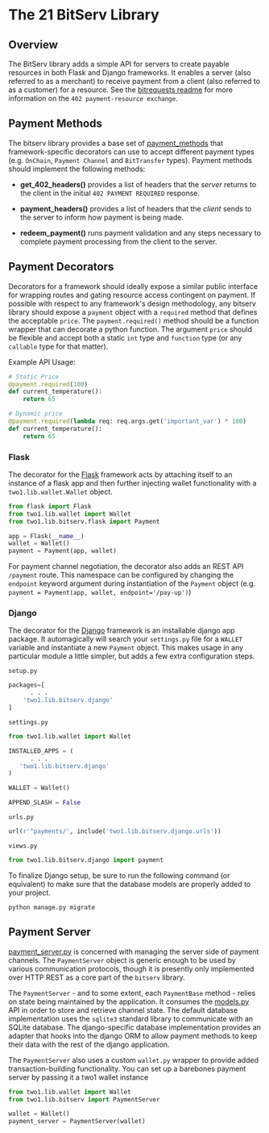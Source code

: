 # The 21 BitServ Library

## Overview

The BitServ library adds a simple API for servers to create payable resources in both Flask and Django frameworks. It enables a server (also referred to as a merchant) to receive payment from a client (also referred to as a customer) for a resource. See the [bitrequests readme](https://github.com/21dotco/two1/blob/devel/two1/lib/bitrequests/docs/README.md) for more information on the `402 payment-resource exchange`.


## Payment Methods

The bitserv library provides a base set of [payment_methods](https://github.com/21dotco/two1/blob/devel/two1/lib/bitserv/payment_methods.py) that framework-specific decorators can use to accept different payment types (e.g. `OnChain`, `Payment Channel` and `BitTransfer` types). Payment methods should implement the following methods:

  * **get_402_headers()** provides a list of headers that the *server* returns to the client in the initial `402 PAYMENT REQUIRED` response.

  * **payment_headers()** provides a list of headers that the *client* sends to the server to inform how payment is being made.

  * **redeem_payment()** runs payment validation and any steps necessary to complete payment processing from the client to the server.


## Payment Decorators

Decorators for a framework should ideally expose a similar public interface for wrapping routes and gating resource access contingent on payment. If possible with respect to any framework's design methodology, any bitserv library should expose a `payment` object with a `required` method that defines the acceptable `price`. The `payment.required()` method should be a function wrapper that can decorate a python function. The argument `price` should be flexible and accept both a static `int` type and `function` type (or any `callable` type for that matter).

Example API Usage:

``` python
# Static Price
@payment.required(100)
def current_temperature():
    return 65

# Dynamic price
@payment.required(lambda req: req.args.get('important_var') * 100)
def current_temperature():
    return 65
```


### Flask

The decorator for the [Flask](http://flask.pocoo.org/) framework acts by attaching itself to an instance of a flask app and then further injecting wallet functionality with a `two1.lib.wallet.Wallet` object.

``` python
from flask import Flask
from two1.lib.wallet import Wallet
from two1.lib.bitserv.flask import Payment

app = Flask(__name__)
wallet = Wallet()
payment = Payment(app, wallet)

```

For payment channel negotiation, the decorator also adds an REST API `/payment` route. This namespace can be configured by changing the `endpoint` keyword argument during instantiation of the `Payment` object (e.g. `payment = Payment(app, wallet, endpoint='/pay-up')`)


### Django

The decorator for the [Django](https://www.djangoproject.com/) framework is an installable django app package. It automagically will search your `settings.py` file for a `WALLET` variable and instantiate a new `Payment` object. This makes usage in any particular module a little simpler, but adds a few extra configuration steps.

`setup.py`

``` python
packages=[
      . . .
    'two1.lib.bitserv.django'
]
```

`settings.py`

``` python
from two1.lib.wallet import Wallet

INSTALLED_APPS = (
      . . .  
   'two1.lib.bitserv.django'
)

WALLET = Wallet()

APPEND_SLASH = False
```

`urls.py`

``` python
url(r'^payments/', include('two1.lib.bitserv.django.urls'))
```

`views.py`
``` python
from two1.lib.bitserv.django import payment
```

To finalize Django setup, be sure to run the following command (or equivalent) to make sure that the database models are properly added to your project.

```
python manage.py migrate
```

## Payment Server

[payment_server.py](https://github.com/21dotco/two1/blob/devel/two1/lib/bitserv/payment_server.py) is concerned with managing the server side of payment channels. The `PaymentServer` object is generic enough to be used by various communication protocols, though it is presently only implemented over HTTP REST as a core part of the `bitserv` library.

The `PaymentServer` - and to some extent, each `PaymentBase` method - relies on state being maintained by the application. It consumes the [models.py](https://github.com/21dotco/two1/blob/devel/two1/lib/bitserv/models.py) API in order to store and retrieve channel state. The default database implementation uses the `sqlite3` standard library to communicate with an SQLite database. The django-specific database implementation provides an adapter that hooks into the django ORM to allow payment methods to keep their data with the rest of the django application.

The `PaymentServer` also uses a custom `wallet.py` wrapper to provide added transaction-building functionality. You can set up a barebones payment server by passing it a two1 wallet instance

``` python
from two1.lib.wallet import Wallet
from two1.lib.bitserv import PaymentServer

wallet = Wallet()
payment_server = PaymentServer(wallet)
```
